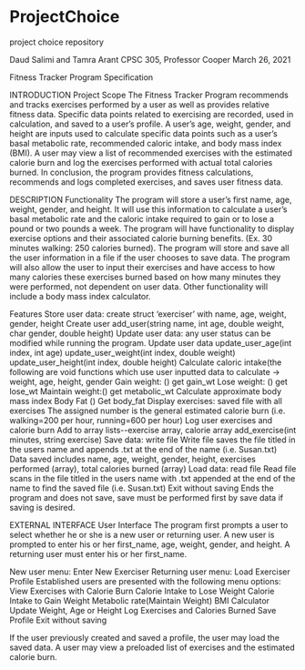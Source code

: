 # ProjectChoice
project choice repository

Daud Salimi and Tamra Arant
CPSC 305, Professor Cooper
March 26, 2021

Fitness Tracker Program Specification

INTRODUCTION
Project Scope
The Fitness Tracker Program recommends and tracks exercises performed by a user as well as provides relative fitness data. Specific data points related to exercising are recorded, used in calculation, and saved to a user’s profile. A user’s age, weight, gender, and height are inputs used to calculate specific data points such as a user’s basal metabolic rate, recommended caloric intake, and body mass index (BMI). A user may view a list of recommended exercises with the estimated calorie burn and log the exercises performed with actual total calories burned. In conclusion, the program provides fitness calculations, recommends and logs completed exercises, and saves user fitness data.
   
DESCRIPTION
Functionality
The program will store a user’s first name, age, weight, gender, and height. It will use this information to calculate a user’s basal metabolic rate and the caloric intake required to gain or to lose a pound or two pounds a week. The program will have functionality to display exercise options and their associated calorie burning benefits. (Ex. 30 minutes walking: 250 calories burned). The program will store and save all the user information in a file if the user chooses to save data. The program will also allow the user to input their exercises and have access to how many calories these exercises burned based on how many minutes they were performed, not dependent on user data. Other functionality will include a body mass index calculator.

Features
Store user data: create struct ‘exerciser’ with name, age, weight, gender, height
Create user
add_user(string name, int age, double weight, char gender, double height)
Update user data:  any user status can be modified while running the program.
Update user data
update_user_age(int index, int age)
update_user_weight(int index, double weight)
update_user_height(int index, double height)
Calculate caloric intake(the following are void functions which use user inputted data to calculate -> weight, age, height, gender
Gain weight: ()
get gain_wt
Lose weight: ()
get lose_wt
Maintain weight:()
get metabolic_wt
Calculate approximate body mass index
Body Fat ()
Get body_fat
Display exercises: saved file with all exercises
The assigned number is the general estimated calorie burn (i.e. walking=200 per hour, running=600 per hour)
Log user exercises and calorie burn
Add to array lists--exercise array, calorie array
add_exercise(int minutes, string exercise)
Save data: write file
Write file saves the file titled in the users name and appends .txt at the end of the name (i.e. Susan.txt)
Data saved includes name, age, weight, gender, height, exercises performed (array), total calories burned (array)
Load data: read file
Read file scans in the file titled in the users name with .txt appended at the end of the name to find the saved file (i.e. Susan.txt)
Exit without saving
Ends the program and does not save, save must be performed first by save data if saving is desired.

EXTERNAL INTERFACE
User Interface
The program first prompts a user to select whether he or she is a new user or returning user. A new user is prompted to enter his or her first_name, age, weight, gender, and height. A returning user must enter his or her first_name.

New user menu:
Enter New Exerciser
Returning user menu:
Load Exerciser Profile
Established users are presented with the following menu options:
View Exercises with Calorie Burn
Calorie Intake to Lose Weight
Calorie Intake to Gain Weight
Metabolic rate(Maintain Weight)
BMI Calculator
Update Weight, Age or Height
Log Exercises and Calories Burned
Save Profile
Exit without saving

If the user previously created and saved a profile, the user may load the saved data. A user may view a preloaded list of exercises and the estimated calorie burn.
